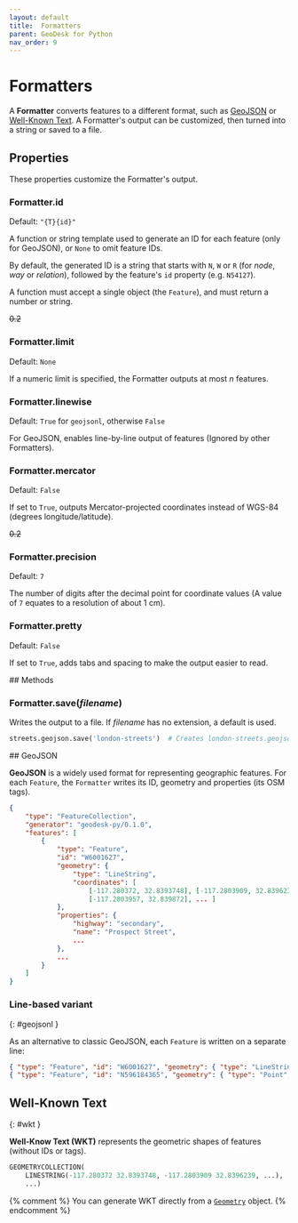```yaml
---
layout: default
title:  Formatters
parent: GeoDesk for Python
nav_order: 9
---
```



<a id="Formatter"></a>

# Formatters

A **Formatter** converts features to a different format, such as [GeoJSON](#geojson) or [Well-Known Text](#well-known-text). A Formatter's output can be customized, then turned into a string or saved to a file.

## Properties

These properties customize the Formatter's output.

<h3 id="Formatter_id" class="api"><span class="prefix">Formatter.</span><span class="name">id</span></h3><div class="api" markdown="1">

Default: `"{T}{id}"`

A function or string template used to generate an ID for each feature (only for GeoJSON),
or `None` to omit feature IDs.

By default, the generated ID is a string that starts with `N`, `W` or `R` (for *node*, *way* or *relation*), followed by the feature's `id` property (e.g. `N54127`).

A function must accept a single object (the `Feature`), and must return a number or string.

~~0.2~~

</div><h3 id="Formatter_limit" class="api"><span class="prefix">Formatter.</span><span class="name">limit</span></h3><div class="api" markdown="1">

Default: `None`

If a numeric limit is specified, the Formatter outputs at most *n* features.

</div><h3 id="Formatter_linewise" class="api"><span class="prefix">Formatter.</span><span class="name">linewise</span></h3><div class="api" markdown="1">

Default: `True` for `geojsonl`, otherwise `False`

For GeoJSON, enables line-by-line output of features (Ignored by other Formatters).

</div><h3 id="Formatter_mercator" class="api"><span class="prefix">Formatter.</span><span class="name">mercator</span></h3><div class="api" markdown="1">

Default: `False`

If set to `True`, outputs Mercator-projected coordinates instead of WGS-84 (degrees longitude/latitude).

~~0.2~~

</div><h3 id="Formatter_precision" class="api"><span class="prefix">Formatter.</span><span class="name">precision</span></h3><div class="api" markdown="1">

Default: `7`

The number of digits after the decimal point for coordinate values (A value of `7` equates to a resolution of about 1 cm).

</div><h3 id="Formatter_pretty" class="api"><span class="prefix">Formatter.</span><span class="name">pretty</span></h3><div class="api" markdown="1">

Default: `False`

If set to `True`, adds tabs and spacing to make the output easier to read.

</div>
## Methods

<h3 id="Formatter_save" class="api"><span class="prefix">Formatter.</span><span class="name">save</span><span class="paren">(</span><i>filename</i><span class="paren">)</span></h3><div class="api" markdown="1">

Writes the output to a file. If *filename* has no extension, a default is used.

```python
streets.geojson.save('london-streets')  # Creates london-streets.geojson
```

</div>
## GeoJSON

**GeoJSON** is a widely used format for representing geographic features. For each `Feature`, the `Formatter` writes its ID, geometry and properties (its OSM tags).

```json
{
    "type": "FeatureCollection",
    "generator": "geodesk-py/0.1.0",
    "features": [
        {
            "type": "Feature",
            "id": "W6001627",
            "geometry": {
                "type": "LineString",
                "coordinates": [
                    [-117.280372, 32.8393748], [-117.2803909, 32.8396239],
                    [-117.2803957, 32.839872], ... ]
            },
            "properties": {
                "highway": "secondary",
                "name": "Prospect Street",
                ...
            },
            ...
        }
    ]
}
```

### Line-based variant
{: #geojsonl }

As an alternative to classic GeoJSON, each `Feature` is written on a separate line:

```json
{ "type": "Feature", "id": "W6001627", "geometry": { "type": "LineString", ... }}
{ "type": "Feature", "id": "N596184365", "geometry": { "type": "Point", ... }}
```


## Well-Known Text
{: #wkt }

**Well-Know Text (WKT)** represents the geometric shapes of features (without IDs or tags).

```python
GEOMETRYCOLLECTION(
    LINESTRING(-117.280372 32.8393748, -117.2803909 32.8396239, ...),
    ...)
```

{% comment %}
You can generate WKT directly from a [`Geometry`](/python\Geometry#Geometry) object.
{% endcomment %}

